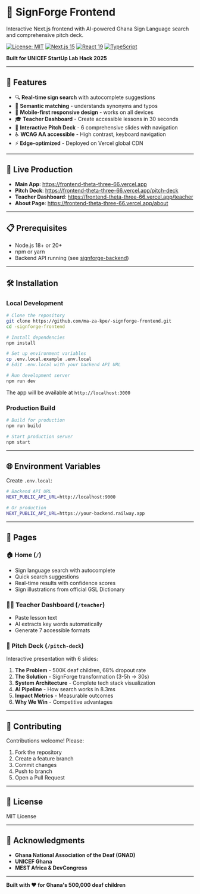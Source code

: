 # 🎨 SignForge Frontend

Interactive Next.js frontend with AI-powered Ghana Sign Language search and comprehensive pitch deck.

[![License: MIT](https://img.shields.io/badge/License-MIT-yellow.svg)](https://opensource.org/licenses/MIT)
[![Next.js 15](https://img.shields.io/badge/Next.js-15-black)](https://nextjs.org/)
[![React 19](https://img.shields.io/badge/React-19-blue)](https://react.dev/)
[![TypeScript](https://img.shields.io/badge/TypeScript-5.0-blue)](https://www.typescriptlang.org/)

**Built for UNICEF StartUp Lab Hack 2025**

---

## 🌟 Features

- 🔍 **Real-time sign search** with autocomplete suggestions
- 🎯 **Semantic matching** - understands synonyms and typos
- 📱 **Mobile-first responsive design** - works on all devices
- 🎓 **Teacher Dashboard** - Create accessible lessons in 30 seconds
- 🎤 **Interactive Pitch Deck** - 6 comprehensive slides with navigation
- ♿ **WCAG AA accessible** - High contrast, keyboard navigation
- ⚡ **Edge-optimized** - Deployed on Vercel global CDN

---

## 🚀 Live Production

- **Main App**: https://frontend-theta-three-66.vercel.app
- **Pitch Deck**: https://frontend-theta-three-66.vercel.app/pitch-deck
- **Teacher Dashboard**: https://frontend-theta-three-66.vercel.app/teacher
- **About Page**: https://frontend-theta-three-66.vercel.app/about

---

## 📋 Prerequisites

- Node.js 18+ or 20+
- npm or yarn
- Backend API running (see [signforge-backend](https://github.com/ma-za-kpe/signforge-backend))

---

## 🛠️ Installation

### Local Development

```bash
# Clone the repository
git clone https://github.com/ma-za-kpe/-signforge-frontend.git
cd -signforge-frontend

# Install dependencies
npm install

# Set up environment variables
cp .env.local.example .env.local
# Edit .env.local with your backend API URL

# Run development server
npm run dev
```

The app will be available at `http://localhost:3000`

### Production Build

```bash
# Build for production
npm run build

# Start production server
npm start
```

---

## 🌐 Environment Variables

Create `.env.local`:

```bash
# Backend API URL
NEXT_PUBLIC_API_URL=http://localhost:9000

# Or production
NEXT_PUBLIC_API_URL=https://your-backend.railway.app
```

---

## 📖 Pages

### 🏠 Home (`/`)
- Sign language search with autocomplete
- Quick search suggestions
- Real-time results with confidence scores
- Sign illustrations from official GSL Dictionary

### 👩‍🏫 Teacher Dashboard (`/teacher`)
- Paste lesson text
- AI extracts key words automatically
- Generate 7 accessible formats

### 🎤 Pitch Deck (`/pitch-deck`)
Interactive presentation with 6 slides:
1. **The Problem** - 500K deaf children, 68% dropout rate
2. **The Solution** - SignForge transformation (3-5h → 30s)
3. **System Architecture** - Complete tech stack visualization
4. **AI Pipeline** - How search works in 8.3ms
5. **Impact Metrics** - Measurable outcomes
6. **Why We Win** - Competitive advantages

---

## 🤝 Contributing

Contributions welcome! Please:

1. Fork the repository
2. Create a feature branch
3. Commit changes
4. Push to branch
5. Open a Pull Request

---

## 📄 License

MIT License

---

## 🙏 Acknowledgments

- **Ghana National Association of the Deaf (GNAD)**
- **UNICEF Ghana**
- **MEST Africa & DevCongress**

---

**Built with ❤️ for Ghana's 500,000 deaf children**
